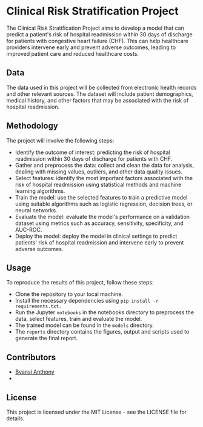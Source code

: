 # Clinical Risk Stratification Project
The Clinical Risk Stratification Project aims to develop a model that can predict a patient's risk of hospital readmission within 30 days of discharge for patients with congestive heart failure (CHF). This can help healthcare providers intervene early and prevent adverse outcomes, leading to improved patient care and reduced healthcare costs.

## Data
The data used in this project will be collected from electronic health records and other relevant sources. The dataset will include patient demographics, medical history, and other factors that may be associated with the risk of hospital readmission.

## Methodology
The project will involve the following steps:

- Identify the outcome of interest: predicting the risk of hospital readmission within 30 days of discharge for patients with CHF.
- Gather and preprocess the data: collect and clean the data for analysis, dealing with missing values, outliers, and other data quality issues.
- Select features: identify the most important factors associated with the risk of hospital readmission using statistical methods and machine learning algorithms.
- Train the model: use the selected features to train a predictive model using suitable algorithms such as logistic regression, decision trees, or neural networks.
- Evaluate the model: evaluate the model's performance on a validation dataset using metrics such as accuracy, sensitivity, specificity, and AUC-ROC.
- Deploy the model: deploy the model in clinical settings to predict patients' risk of hospital readmission and intervene early to prevent adverse outcomes.
## Usage
To reproduce the results of this project, follow these steps:

- Clone the repository to your local machine.
- Install the necessary dependencies using `pip install -r requirements.txt.`
- Run the Jupyter `notebooks` in the notebooks directory to preprocess the data, select features, train and evaluate the model.
- The trained model can be found in the `models` directory.
- The `reports` directory contains the figures, output and scripts used to generate the final report.

## Contributors
* [Byansi Anthony](https://github.com/AnthonyByansi)
* 


## License
This project is licensed under the MIT License - see the LICENSE file for details.




